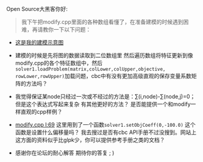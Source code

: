 
Open Source大黑客你好:<br>
>我下午把modify.cpp里面的各种数组看懂了，在准备建模的时候遇到困难，再请教你一下以下问题：

- [这是我的建模示意图](https://raw.githubusercontent.com/lucyking/pic/master/IMG_20160413_015719.jpg)
- 建模的时候是先将图的数据读取到二位数组里 然后遍历数组将特征更新到像modify.cpp的各个特征数组中，然后```solver1.loadProblem(matrix,colLower,colUpper,objective,
			 rowLower,rowUpper)```加载问题，cbc中有没有更加高级直观的保存变量系数矩阵的方法吗？
			 
- 我觉得保证某node只经过一次或不经过的方法是：∑(i,node)-∑(node,j)=0；  但是这个表达式写起来复杂 有其他更好的方法？ 是否能提供一个和modify一样直观的cpp样例？

- [modify.cpp l:69](https://github.com/lucyking/Cbc/blob/master/Cbc/examples/modify.cpp#L69) 这里用到了一个函数```solver1.setObjCoeff(0,-100.0)```
这个函数是设置什么偏移量吗？ 我去搜过是否有cbc API手册不过没搜到。网站上这方面的资料似乎比glpk少，你可以提供参考手册之类的文档？

- 感谢你在论坛的耐心解答 期待你的答复 ; )
